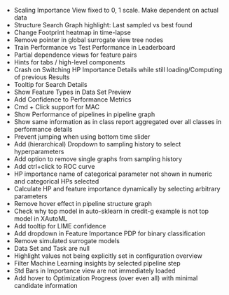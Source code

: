 - Scaling Importance View fixed to 0, 1 scale. Make dependent on actual data
- Structure Search Graph highlight: Last sampled vs best found
- Change Footprint heatmap in time-lapse
- Remove pointer in global surrogate view tree nodes
- Train Performance vs Test Performance in Leaderboard
- Partial dependence views for feature pairs
- Hints for tabs / high-level components
- Crash on Switching HP Importance Details while still loading/Computing of previous Results
- Tooltip for Search Details
- Show Feature Types in Data Set Preview
- Add Confidence to Performance Metrics
- Cmd + Click support for MAC
- Show Performance of pipelines in pipeline graph
- Show same information as in class report aggregated over all classes in performance details
- Prevent jumping when using bottom time slider
- Add (hierarchical) Dropdown to sampling history to select hyperparameters
- Add option to remove single graphs from sampling history
- Add ctrl+click to ROC curve
- HP importance name of categorical parameter not shown in numeric and categorical HPs selected
- Calculate HP and feature importance dynamically by selecting arbitrary parameters
- Remove hover effect in pipeline structure graph
- Check why top model in auto-sklearn in credit-g example is not top model in XAutoML
- Add tooltip for LIME confidence
- Add dropdown in Feature Importance PDP for binary classification
- Remove simulated surrogate models
- Data Set and Task are null
- Highlight values not being explicitly set in configuration overview
- Filter Machine Learning insights by selected pipeline step
- Std Bars in Importance view are not immediately loaded
- Add hover to Optimization Progress (over even all) with minimal candidate information
